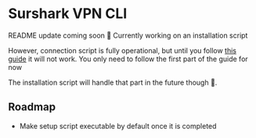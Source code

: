 # Surshark VPN CLI

README update coming soon 👀
Currently working on an installation script

However, connection script is fully operational, but until you follow [this guide](https://surfshark.com/blog/how-to-set-up-a-vpn-on-linux) it will not work. You only need to follow the first part of the guide for now

The installation script will handle that part in the future though 👀.

## Roadmap

- Make setup script executable by default once it is completed
